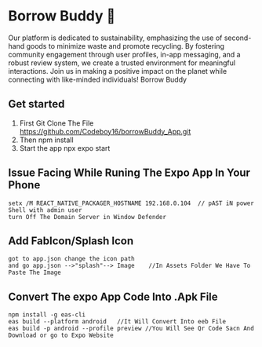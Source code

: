 # Borrow Buddy 👋
 Our platform is dedicated to sustainability, emphasizing the use of second-hand goods to minimize waste and promote recycling. By fostering community engagement through user profiles, in-app messaging, and a robust review system, we create a trusted environment for meaningful interactions. Join us in making a positive impact on the planet while connecting with like-minded individuals! Borrow Buddy
## Get started

1. First Git Clone The File https://github.com/Codeboy16/borrowBuddy_App.git
2. Then npm install
3. Start the app npx expo start

## Issue Facing While Runing The Expo App In  Your Phone
    setx /M REACT_NATIVE_PACKAGER_HOSTNAME 192.168.0.104  // pAST iN power Shell with admin user
    turn Off The Domain Server in Window Defender 

## Add FabIcon/Splash Icon 
    got to app.json change the icon path 
    and go app.json -->"splash"--> Image    //In Assets Folder We Have To Paste The Image

## Convert The expo App Code Into .Apk File 
    npm install -g eas-cli   
    eas build --platform android   //It Will Convert Into eeb File
    eas build -p android --profile preview //You Will See Qr Code Sacn And Download or go to Expo Website    
    

   


